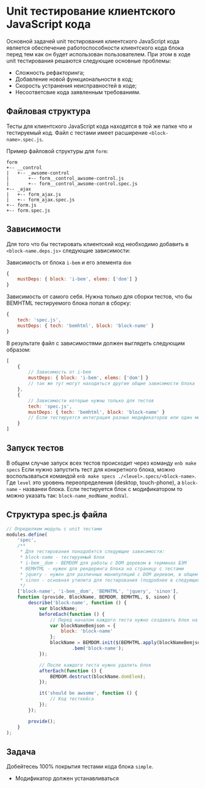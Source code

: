 # Unit тестирование клиентского JavaScript кода #

Основной задачей unit тестирования клиентского JavaScript кода является обеспечение работоспособности клиентского кода блока перед тем как он будет использован пользователем. При этом в ходе unit тестирования решаются следующие основные проблемы:

* Сложность рефакторинга;
* Добавление новой функциональности в код;
* Скорость устранения неисправностей в коде;
* Несоответсвие кода заявленным требованиям.

## Файловая структура ##
Тесты для клиентского JavaScript кода находятся в той же папке что и тестируемый код. Файл с тестами имеет расширение ```<block-name>.spec.js```.

Пример файловой структуры для ```form```:

```
form
+-- __control
|	+-- _awsome-control
|		+-- form__control_awsome-control.js
|		+-- form__control_awsome-control.spec.js
+-- _ajax
|	+-- form_ajax.js
|	+-- form_ajax.spec.js
+-- form.js
+-- form.spec.js
```

## Зависимости ##
Для того что бы тестировать клиентский код необходимо добавить в ```<block-name.deps.js>``` следующие зависимости:

Зависимость от блока ```i-bem``` и его элемента ```dom```
```javascript
{
	mustDeps: { block: 'i-bem', elems: ['dom'] }
}
```
Зависимость от самого себя. Нужна только для сборки тестов, что бы BEMHTML тестируемого блока попал в сборку:

```javascript
{
	tech: 'spec.js',
	mustDeps: { tech: 'bemhtml', block: 'block-name' }
}
```
В результате файл с зависимостями должен выглядеть следующим образом:

```javascript
[
	{
		// Зависимость от i-bem
		mustDeps: { block: 'i-bem', elems: ['dom'] }
		// так же тут могут находиться другие общие зависимости блока
	},
	{
		// Зависимости которые нужны только для тестов
		tech: 'spec.js',
		mustDeps: { tech: 'bemhtml', block: 'block-name' }
		// Если тестируется интеграция разных модификаторов или один модификтор, их нужно перечислить тут
	}
]
```
## Запуск тестов ##
В общем случае запуск всех тестов происходит через команду ```enb make specs```
Если нужно запустить тест для конкретного блока, можно воспользваться командой ```enb make specs ./<level>.specs/<block-name>```.
Где ```level``` это уровень переопределения (desktop, touch-phone), а ```block-name``` - названеи блока.
Если тестируется блок с модификатором то можно указать так: ```block-name_modName_modVal```.

## Структура spec.js файла ##

```javascript
// Определяем модуль c unit тестами
modules.define(
	'spec',
	/**
	 * Для тестирования понадобятся следующие зависимости:
	 * block-name - тестируемый блок 
	 * i-bem__dom - BEMDOM для работы с DOM деревом в терминах БЭМ
	 * BEMHTML - нужен для рендеринга блока на страницу с тестами
	 * jquery - нужен для различных манипуляций с DOM деревом, в общем без него никуда
	 * sinon - основная утилита для тестирования (подробнее в следующих разделах)
	 */
	['block-name', 'i-bem__dom', 'BEMHTML', 'jquery', 'sinon'],
	function (provide, BlockName, BEMDOM, BEMHTML, $, sinon) {
		describe('block-name', function () {
			var blockName;
			beforeEach(function () {
				// Перед началом каждого теста нужно создавать блок на странице
				var blockNameBemjson = {
					block: 'block-name'
				};
				blockName = BEMDOM.init($(BEMHTML.apply(blockNameBemjson)).appendTo('body'))
						.bem('block-name');
			});

			// После каждого теста нужно удалить блок
			afterEach(function () {
				BEMDOM.destruct(blockName.domElem);
			});

			it('should be awsome', function () {
				// Код тесткейса
			});
		});

		provide();
	}
);
```

## Задача ##

Добейтесеь 100% покрытия тестами кода блока ```simple```.

* Модификатор должен устанавливаться
